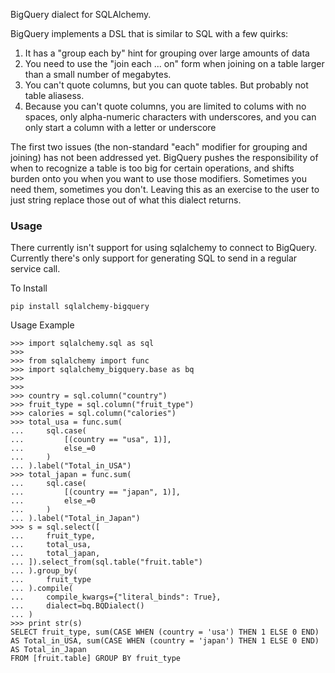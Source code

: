 BigQuery dialect for SQLAlchemy.

BigQuery implements a DSL that is similar to SQL with a few quirks:

1. It has a "group each by" hint for grouping over large amounts of data
2. You need to use the "join each ... on" form when joining on a table larger than a small number of megabytes.
3. You can't quote columns, but you can quote tables. But probably not table aliasess.
4. Because you can't quote columns, you are limited to colums with no spaces, only alpha-numeric characters with underscores, and you can only start a column with a letter or underscore


The first two issues (the non-standard "each" modifier for grouping and joining) has not been addressed yet.  BigQuery pushes the responsibility of when to recognize a table is too big for certain operations, and shifts burden onto you when you want to use those modifiers.  Sometimes you need them, sometimes you don't.  Leaving this as an exercise to the user to just string replace those out of what this dialect returns.


### Usage

There currently isn't support for using sqlalchemy to connect to
BigQuery.  Currently there's only support for generating SQL to send
in a regular service call.


To Install

```
pip install sqlalchemy-bigquery
```

Usage Example

```
>>> import sqlalchemy.sql as sql
>>>
>>> from sqlalchemy import func
>>> import sqlalchemy_bigquery.base as bq
>>>
>>>
>>> country = sql.column("country")
>>> fruit_type = sql.column("fruit_type")
>>> calories = sql.column("calories")
>>> total_usa = func.sum(
...     sql.case(
...         [(country == "usa", 1)],
...         else_=0
...     )
... ).label("Total_in_USA")
>>> total_japan = func.sum(
...     sql.case(
...         [(country == "japan", 1)],
...         else_=0
...     )
... ).label("Total_in_Japan")
>>> s = sql.select([
...     fruit_type,
...     total_usa,
...     total_japan,
... ]).select_from(sql.table("fruit.table")
... ).group_by(
...     fruit_type
... ).compile(
...     compile_kwargs={"literal_binds": True},
...     dialect=bq.BQDialect()
... )
>>> print str(s)
SELECT fruit_type, sum(CASE WHEN (country = 'usa') THEN 1 ELSE 0 END) AS Total_in_USA, sum(CASE WHEN (country = 'japan') THEN 1 ELSE 0 END) AS Total_in_Japan
FROM [fruit.table] GROUP BY fruit_type
```
